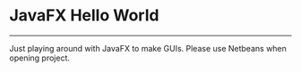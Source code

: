 # JavaFX Hello World
---

Just playing around with JavaFX to make GUIs. Please use Netbeans when opening project.
